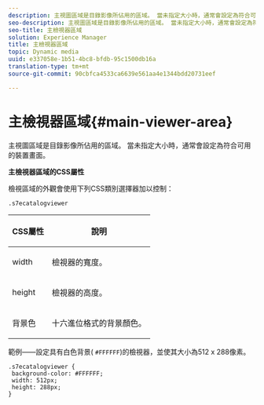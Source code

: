 ```yaml
---
description: 主視圖區域是目錄影像所佔用的區域。 當未指定大小時，通常會設定為符合可用的裝置畫面。
seo-description: 主視圖區域是目錄影像所佔用的區域。 當未指定大小時，通常會設定為符合可用的裝置畫面。
seo-title: 主檢視器區域
solution: Experience Manager
title: 主檢視器區域
topic: Dynamic media
uuid: e337058e-1b51-4bc8-bfdb-95c1500db16a
translation-type: tm+mt
source-git-commit: 90cbfca4533ca6639e561aa4e1344bdd20731eef

---
```



# 主檢視器區域{#main-viewer-area}

主視圖區域是目錄影像所佔用的區域。 當未指定大小時，通常會設定為符合可用的裝置畫面。

<!--<a id="section_061E550C1C1D4DB2BD663A898895B38C"></a>-->

**主檢視器區域的CSS屬性**

檢視區域的外觀會使用下列CSS類別選擇器加以控制：

```
.s7ecatalogviewer
```

<table id="table_94EE3F5BBE4547C0B4943471CEE7EDE4"> 
 <thead> 
  <tr> 
   <th colname="col1" class="entry"> <p> CSS屬性 </p> </th> 
   <th colname="col2" class="entry"> <p>說明 </p> </th> 
  </tr> 
 </thead>
 <tbody> 
  <tr> 
   <td colname="col1"> <p> <span class="codeph"> width </span> </p> </td> 
   <td colname="col2"> <p>檢視器的寬度。 </p> </td> 
  </tr> 
  <tr> 
   <td colname="col1"> <p> <span class="codeph"> height </span> </p> </td> 
   <td colname="col2"> <p>檢視器的高度。 </p> </td> 
  </tr> 
  <tr> 
   <td colname="col1"> <p> <span class="codeph"> 背景色 </span> </p> </td> 
   <td colname="col2"> <p> 十六進位格式的背景顏色。 </p> </td> 
  </tr> 
 </tbody> 
</table>

範例——設定具有白色背景( `#FFFFFF`)的檢視器，並使其大小為512 x 288像素。

```
.s7ecatalogviewer { 
 background-color: #FFFFFF; 
 width: 512px; 
 height: 288px;  
}
```

